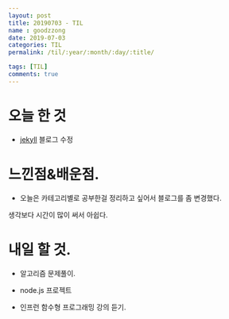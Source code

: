 ```yaml
---
layout: post
title: 20190703 - TIL
name : goodzzong
date: 2019-07-03
categories: TIL
permalink: /til/:year/:month/:day/:title/

tags: [TIL]
comments: true
---
```


# 오늘 한 것

- [jekyll](https://jekyllrb.com/) 블로그 수정


  
# 느낀점&배운점.


- 오늘은 카테고리별로 공부한걸 정리하고 싶어서 블로그를 좀 변경했다.

생각보다 시간이 많이 써서 아쉽다.

# 내일 할 것.

- 알고리즘 문제풀이.

- node.js 프로젝트

- 인프런 함수형 프로그래밍 강의 듣기.

